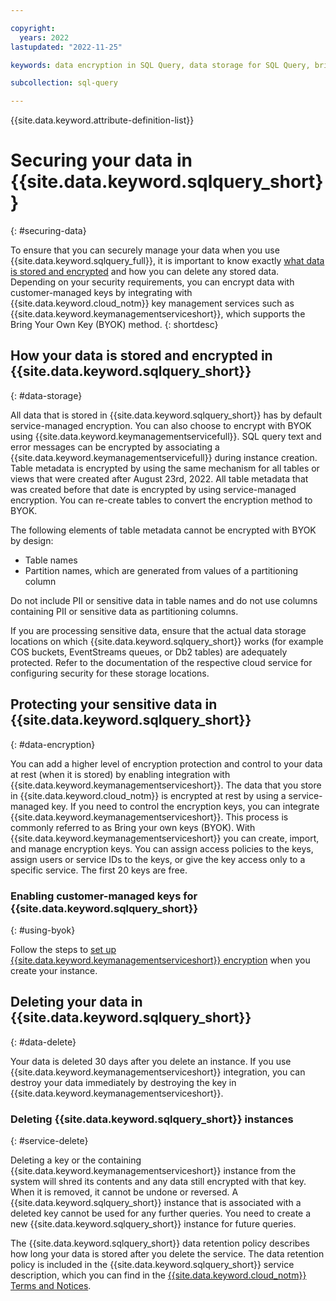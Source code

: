 ```yaml
---

copyright:
  years: 2022
lastupdated: "2022-11-25"

keywords: data encryption in SQL Query, data storage for SQL Query, bring your own key method for SQL Query, BYOK for SQL Query, key management for SQL Query, key encryption for SQL Query, personal data in SQL Query, data deletion for SQL Query, data in SQL Query, data security in SQL Query, KYOK for SQL Query

subcollection: sql-query

---
```


{{site.data.keyword.attribute-definition-list}}

# Securing your data in {{site.data.keyword.sqlquery_short}}
{: #securing-data}

To ensure that you can securely manage your data when you use {{site.data.keyword.sqlquery_full}}, it is important to know exactly [what data is stored and encrypted](/docs/sql-query?topic=sql-query-keyprotect#considerations) and how you can delete any stored data. Depending on your security requirements, you can encrypt data with customer-managed keys by integrating with {{site.data.keyword.cloud_notm}} key management services such as {{site.data.keyword.keymanagementserviceshort}}, which supports the Bring Your Own Key (BYOK) method.
{: shortdesc}

## How your data is stored and encrypted in {{site.data.keyword.sqlquery_short}}
{: #data-storage}

All data that is stored in {{site.data.keyword.sqlquery_short}} has by default service-managed encryption. You can also choose to encrypt with BYOK using {{site.data.keyword.keymanagementservicefull}}. SQL query text and error messages can be encrypted by associating a {{site.data.keyword.keymanagementservicefull}} during instance creation. Table metadata is encrypted by using the same mechanism for all tables or views that were created after August 23rd, 2022.
All table metadata that was created before that date is encrypted by using service-managed encryption. You can re-create tables to convert the encryption method to BYOK.

The following elements of table metadata cannot be encrypted with BYOK by design:
- Table names
- Partition names, which are generated from values of a partitioning column

Do not include PII or sensitive data in table names and do not use columns containing PII or sensitive data as partitioning columns.

If you are processing sensitive data, ensure that the actual data storage locations on which {{site.data.keyword.sqlquery_short}} works (for example COS buckets, EventStreams queues, or Db2 tables) are adequately protected. Refer to the documentation of the respective cloud service for configuring security for these storage locations.

## Protecting your sensitive data in {{site.data.keyword.sqlquery_short}}
{: #data-encryption}

You can add a higher level of encryption protection and control to your data at rest (when it is stored) by enabling integration with {{site.data.keyword.keymanagementserviceshort}}. The data that you store in {{site.data.keyword.cloud_notm}} is encrypted at rest by using a service-managed key. If you need to control the encryption keys, you can integrate {{site.data.keyword.keymanagementserviceshort}}. This process is commonly referred to as Bring your own keys (BYOK).
With {{site.data.keyword.keymanagementserviceshort}} you can create, import, and manage encryption keys. You can assign access policies to the keys,
assign users or service IDs to the keys, or give the key access only to a specific service. The first 20 keys are free.

### Enabling customer-managed keys for {{site.data.keyword.sqlquery_short}}
{: #using-byok}

Follow the steps to [set up {{site.data.keyword.keymanagementserviceshort}} encryption](/docs/sql-query?topic=sql-query-keyprotect#encryption) when you create your instance.

## Deleting your data in {{site.data.keyword.sqlquery_short}}
{: #data-delete}

Your data is deleted 30 days after you delete an instance. If you use {{site.data.keyword.keymanagementserviceshort}} integration, you can destroy your data immediately by destroying the key in {{site.data.keyword.keymanagementserviceshort}}.

### Deleting {{site.data.keyword.sqlquery_short}} instances
{: #service-delete}

Deleting a key or the containing {{site.data.keyword.keymanagementserviceshort}} instance from the system will shred its contents and any data still encrypted with that key. When it is removed, it cannot be undone or reversed. A {{site.data.keyword.sqlquery_short}} instance that is associated with a deleted key cannot be used for any further queries. You need to create a new {{site.data.keyword.sqlquery_short}} instance for future queries.

The {{site.data.keyword.sqlquery_short}} data retention policy describes how long your data is stored after you delete the service. The data retention policy is included in the {{site.data.keyword.sqlquery_short}} service description, which you can find in the [{{site.data.keyword.cloud_notm}} Terms and Notices](/docs/overview?topic=overview-terms).
